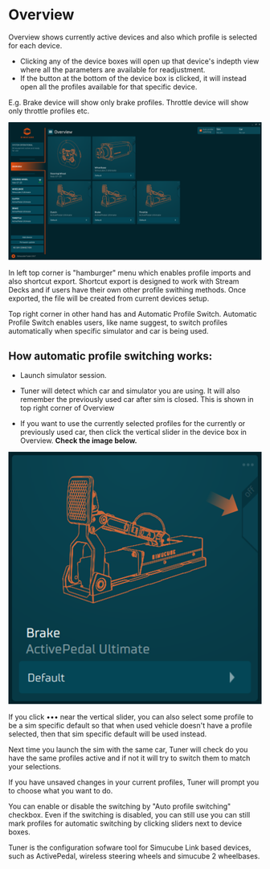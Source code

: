 # Overview

Overview shows currently active devices and also which profile is selected for each device.

- Clicking any of the device boxes will open up that device's indepth view where all the parameters are available for readjustment.
- If the button at the bottom of the device box is clicked, it will instead open all the profiles available for that specific device.

E.g. 
Brake device will show only brake profiles.
Throttle device will show only throttle profiles
etc.

![](assets/Overview.png)

In left top corner is "hamburger" menu which enables profile imports and also shortcut export. Shortcut export is designed to work with Stream Decks and if users have their own other profile swithing methods.  Once exported, the file will be created from current devices setup.

Top right corner in other hand has and Automatic Profile Switch. Automatic Profile Switch enables users, like name suggest, to switch profiles automatically when specific simulator and car is being used. 

## How automatic profile switching works:

- Launch simulator session.
- Tuner will detect which car and simulator you are using. It will also remember the previously used car after sim is closed. This is shown in top right corner of Overview

- If you want to use the currently selected profiles for the currently or previously used car, then click the vertical slider in the device box in Overview. **Check the image below.**

![](assets/AutomaticProfileSwitchToggle.png)


If you click ••• near the vertical slider, you can also select some profile to be a sim specific default so that when used vehicle doesn't have a profile selected, then that sim specific default will be used instead.

Next time you launch the sim  with the same car, Tuner will check do you have the same profiles active and if not it will try to switch them to match your selections.

If you have unsaved changes in your current profiles, Tuner will prompt you to choose what you want to do.

You can enable or disable the switching by "Auto profile switching" checkbox. Even if the switching is disabled, you can still use you can still mark profiles for automatic switching by clicking sliders next to device boxes. 

Tuner is the configuration sofware tool for Simucube Link based devices, such as ActivePedal, wireless steering wheels and simucube 2 wheelbases.